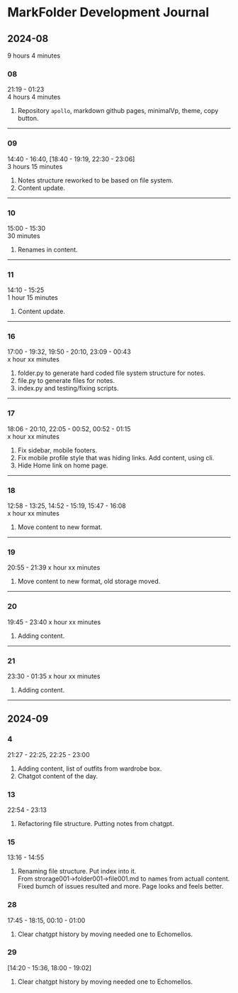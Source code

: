 # MarkFolder Development Journal

## 2024-08

9 hours 4 minutes

### 08

21:19 - 01:23  
4 hours 4 minutes

1. Repository `apollo`, markdown github pages, minimalVp, theme, copy button.

---

### 09

14:40 - 16:40, [18:40 - 19:19, 22:30 - 23:06]  
3 hours 15 minutes

1. Notes structure reworked to be based on file system.
2. Content update.

---

### 10

15:00 - 15:30  
30 minutes

1. Renames in content.

---

### 11

14:10 - 15:25  
1 hour 15 minutes

1. Content update.

---

### 16

17:00 - 19:32, 19:50 - 20:10, 23:09 - 00:43  
x hour xx minutes

1. folder.py to generate hard coded file system structure for notes.
2. file.py to generate files for notes.
3. index.py and testing/fixing scripts.

---

### 17

18:06 - 20:10, 22:05 - 00:52, 00:52 - 01:15  
x hour xx minutes

1. Fix sidebar, mobile footers.
2. Fix mobile profile style that was hiding links. Add content, using cli.
3. Hide Home link on home page.

---

### 18

12:58 - 13:25, 14:52 - 15:19, 15:47 - 16:08  
x hour xx minutes

1. Move content to new format.

---

### 19

20:55 - 21:39
x hour xx minutes

1. Move content to new format, old storage moved.

---

### 20

19:45 - 23:40
x hour xx minutes

1. Adding content.

---

### 21

23:30 - 01:35
x hour xx minutes

1. Adding content.

---

## 2024-09

### 4

21:27 - 22:25, 22:25 - 23:00

1. Adding content, list of outfits from wardrobe box.
2. Chatgot content of the day.

### 13

22:54 - 23:13

1. Refactoring file structure. Putting notes from chatgpt.

### 15

13:16 - 14:55

1. Renaming file structure. Put index into it.  
   From strorage001->folder001->file001.md to names from actuall content.  
   Fixed bumch of issues resulted and more. Page looks and feels better.

### 28

17:45 - 18:15, 00:10 - 01:00

1. Clear chatgpt history by moving needed one to Echomellos.

### 29

[14:20 - 15:36, 18:00 - 19:02]

1. Clear chatgpt history by moving needed one to Echomellos.
